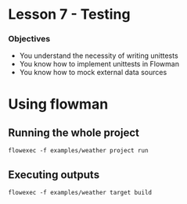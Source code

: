 # Lesson 7 - Testing

### Objectives

* You understand the necessity of writing unittests
* You know how to implement unittests in Flowman
* You know how to mock external data sources


# Using flowman

## Running the whole project

    flowexec -f examples/weather project run

## Executing outputs

    flowexec -f examples/weather target build
